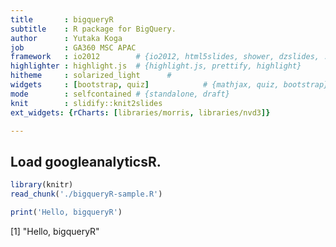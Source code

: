 ```yaml
---
title       : bigqueryR
subtitle    : R package for BigQuery.
author      : Yutaka Koga
job         : GA360 MSC APAC
framework   : io2012        # {io2012, html5slides, shower, dzslides, ...}
highlighter : highlight.js  # {highlight.js, prettify, highlight}
hitheme     : solarized_light      # 
widgets     : [bootstrap, quiz]            # {mathjax, quiz, bootstrap}
mode        : selfcontained # {standalone, draft}
knit        : slidify::knit2slides
ext_widgets: {rCharts: [libraries/morris, libraries/nvd3]}

--- 
```


## Load googleanalyticsR.

```r
library(knitr)
read_chunk('./bigqueryR-sample.R')
```


```r
print('Hello, bigqueryR')
```

[1] "Hello, bigqueryR"

